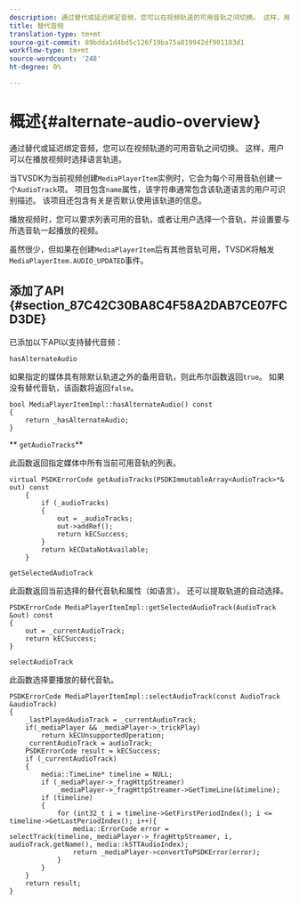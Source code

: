 ```yaml
---
description: 通过替代或延迟绑定音频，您可以在视频轨道的可用音轨之间切换。 这样，用户可以在播放视频时选择语言轨道。
title: 替代音频
translation-type: tm+mt
source-git-commit: 89bdda1d4bd5c126f19ba75a819942df901183d1
workflow-type: tm+mt
source-wordcount: '248'
ht-degree: 0%

---
```



# 概述{#alternate-audio-overview}

通过替代或延迟绑定音频，您可以在视频轨道的可用音轨之间切换。 这样，用户可以在播放视频时选择语言轨道。

<!--<a id="section_E4F9DC28A2944BD08B4190A7F98A8365"></a>-->

当TVSDK为当前视频创建`MediaPlayerItem`实例时，它会为每个可用音轨创建一个`AudioTrack`项。 项目包含`name`属性，该字符串通常包含该轨道语言的用户可识别描述。 该项目还包含有关是否默认使用该轨道的信息。

播放视频时，您可以要求列表可用的音轨，或者让用户选择一个音轨，并设置要与所选音轨一起播放的视频。

虽然很少，但如果在创建`MediaPlayerItem`后有其他音轨可用，TVSDK将触发`MediaPlayerItem.AUDIO_UPDATED`事件。

## 添加了API {#section_87C42C30BA8C4F58A2DAB7CE07FCD3DE}

已添加以下API以支持替代音频：

`hasAlternateAudio`

如果指定的媒体具有除默认轨道之外的备用音轨，则此布尔函数返回`true`。 如果没有替代音轨，该函数将返回`false`。

```
bool MediaPlayerItemImpl::hasAlternateAudio() const 
{ 
    return _hasAlternateAudio; 
}
```

** `getAudioTracks`**

此函数返回指定媒体中所有当前可用音轨的列表。

```
virtual PSDKErrorCode getAudioTracks(PSDKImmutableArray<AudioTrack>*& out) const 
    { 
        if (_audioTracks) 
        { 
            out = _audioTracks; 
            out->addRef(); 
            return kECSuccess; 
        } 
        return kECDataNotAvailable; 
    }
```

`getSelectedAudioTrack`

此函数返回当前选择的替代音轨和属性（如语言）。 还可以提取轨道的自动选择。

```
PSDKErrorCode MediaPlayerItemImpl::getSelectedAudioTrack(AudioTrack &out) const 
{ 
    out = _currentAudioTrack; 
    return kECSuccess; 
}
```

`selectAudioTrack`

此函数选择要播放的替代音轨。

```
PSDKErrorCode MediaPlayerItemImpl::selectAudioTrack(const AudioTrack &audioTrack) 
{ 
    _lastPlayedAudioTrack = _currentAudioTrack; 
    if(_mediaPlayer && _mediaPlayer->_trickPlay) 
        return kECUnsupportedOperation; 
    _currentAudioTrack = audioTrack; 
    PSDKErrorCode result = kECSuccess; 
    if (_currentAudioTrack) 
    { 
        media::TimeLine* timeline = NULL; 
        if (_mediaPlayer->_fragHttpStreamer) 
            _mediaPlayer->_fragHttpStreamer->GetTimeLine(&timeline); 
        if (timeline) 
        { 
            for (int32_t i = timeline->GetFirstPeriodIndex(); i <= timeline->GetLastPeriodIndex(); i++){ 
                media::ErrorCode error = selectTrack(timeline,_mediaPlayer->_fragHttpStreamer, i, audioTrack.getName(), media::kSTTAudioIndex); 
                return _mediaPlayer->convertToPSDKError(error); 
            } 
        } 
    }   
    return result; 
}
```

